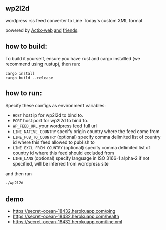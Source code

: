 wp2l2d
---

wordpress rss feed converter to Line Today's custom XML format

powered by [Actix-web](https://actix.rs) [and](https://github.com/rust-syndication/rss) [friends](https://github.com/tafia/quick-xml).


how to build:
---

To build it yourself, ensure you have rust and cargo installed (we recommend using rustup),
then run:
```
cargo install
cargo build --release
```

how to run:
---

Specify these configs as environment variables:

- `HOST` host ip for wp2l2d to bind to.
- `PORT` host port for wp2l2d to bind to.
- `WP_FEED_URL` your wordpress feed full url
- `LINE_NATIVE_COUNTRY` specify origin country where the feed come from
- `LINE_PUB_TO_COUNTRY` (optional) specify comma delimited list of country id where this feed allowed to publish to
- `LINE_EXCL_FROM_COUNTRY` (optional) specify comma delimited list of country id where this feed should excluded from
- `LINE_LANG` (optional) specify language in ISO 3166-1 alpha-2 if not specified, will be inferred from wordpress site

and then run
```bash
./wp2l2d
```

demo
---
- https://secret-ocean-18432.herokuapp.com/ping
- https://secret-ocean-18432.herokuapp.com/health
- https://secret-ocean-18432.herokuapp.com/line.xml
